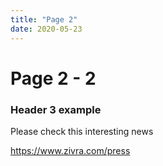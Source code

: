 ```yaml
---
title: "Page 2"
date: 2020-05-23
---
```


# Page 2 - 2

### Header 3 example

Please check this interesting news

https://www.zivra.com/press
